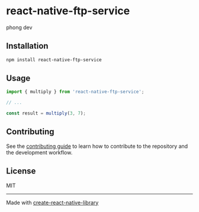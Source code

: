 # react-native-ftp-service

phong dev

## Installation

```sh
npm install react-native-ftp-service
```

## Usage


```js
import { multiply } from 'react-native-ftp-service';

// ...

const result = multiply(3, 7);
```


## Contributing

See the [contributing guide](CONTRIBUTING.md) to learn how to contribute to the repository and the development workflow.

## License

MIT

---

Made with [create-react-native-library](https://github.com/callstack/react-native-builder-bob)
